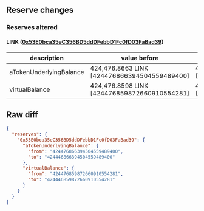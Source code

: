 ## Reserve changes

### Reserves altered

#### LINK ([0x53E0bca35eC356BD5ddDFebbD1Fc0fD03FaBad39](https://polygonscan.com/address/0x53E0bca35eC356BD5ddDFebbD1Fc0fD03FaBad39))

| description | value before | value after |
| --- | --- | --- |
| aTokenUnderlyingBalance | 424,476.8663 LINK [424476866394504559489400] | 424,446.8663 LINK [424446866394504559489400] |
| virtualBalance | 424,476.8598 LINK [424476859872660910554281] | 424,446.8598 LINK [424446859872660910554281] |


## Raw diff

```json
{
  "reserves": {
    "0x53E0bca35eC356BD5ddDFebbD1Fc0fD03FaBad39": {
      "aTokenUnderlyingBalance": {
        "from": "424476866394504559489400",
        "to": "424446866394504559489400"
      },
      "virtualBalance": {
        "from": "424476859872660910554281",
        "to": "424446859872660910554281"
      }
    }
  }
}
```
